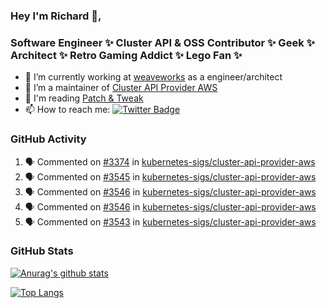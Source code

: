 ### Hey I'm Richard 👋, 

<h3 align="left">Software Engineer ✨ Cluster API & OSS Contributor ✨ Geek ✨ Architect ✨ Retro Gaming Addict ✨ Lego Fan ✨</h3>

- 🔭 I’m currently working at [weaveworks](https://github.com/weaveworks) as a engineer/architect
- 👯 I’m a maintainer of [Cluster API Provider AWS](https://github.com/kubernetes-sigs/cluster-api-provider-aws)
- 💬 I'm reading [Patch & Tweak](https://bjooks.com/products/patch-tweak-exploring-modular-synthesis)
- 📫 How to reach me: [![Twitter Badge](https://img.shields.io/badge/-@fruit_case-00acee?style=flat&logo=Twitter&logoColor=white)](https://twitter.com/intent/follow?screen_name=fruit_case "Follow on Twitter")

### GitHub Activity 

<!--START_SECTION:activity-->
1. 🗣 Commented on [#3374](https://github.com/kubernetes-sigs/cluster-api-provider-aws/issues/3374) in [kubernetes-sigs/cluster-api-provider-aws](https://github.com/kubernetes-sigs/cluster-api-provider-aws)
2. 🗣 Commented on [#3545](https://github.com/kubernetes-sigs/cluster-api-provider-aws/issues/3545) in [kubernetes-sigs/cluster-api-provider-aws](https://github.com/kubernetes-sigs/cluster-api-provider-aws)
3. 🗣 Commented on [#3546](https://github.com/kubernetes-sigs/cluster-api-provider-aws/issues/3546) in [kubernetes-sigs/cluster-api-provider-aws](https://github.com/kubernetes-sigs/cluster-api-provider-aws)
4. 🗣 Commented on [#3546](https://github.com/kubernetes-sigs/cluster-api-provider-aws/issues/3546) in [kubernetes-sigs/cluster-api-provider-aws](https://github.com/kubernetes-sigs/cluster-api-provider-aws)
5. 🗣 Commented on [#3543](https://github.com/kubernetes-sigs/cluster-api-provider-aws/issues/3543) in [kubernetes-sigs/cluster-api-provider-aws](https://github.com/kubernetes-sigs/cluster-api-provider-aws)
<!--END_SECTION:activity-->

### GitHub Stats

[![Anurag's github stats](https://github-readme-stats.vercel.app/api?username=richardcase&count_private=true&show_icons=true)](https://github.com/anuraghazra/github-readme-stats)

[![Top Langs](https://github-readme-stats.vercel.app/api/top-langs/?username=richardcase&hide=html&layout=compact)](https://github.com/anuraghazra/github-readme-stats)
